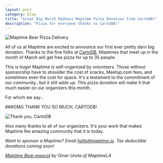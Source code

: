 ```yaml
---
layout: post
category: blog
title: "Great Big March Madness Maptime Pizza Donation from CartoDB!"
description: "Pizza for everyone thanks to CartoDB!"
---
```

![Maptime Bear Pizza Delivery](/img/maptimebear_pizza_la.jpg "Maptime Bear Pizza Delivery by Omar Ureta of MaptimeLA")

All of us at Maptime are excited to announce our first ever pretty darn big donation. Thanks to the fine folks at [CartoDB](http://cartodb.com), Maptimes that meet up in the month of March will get free pizza for up to 35 people.

This is huge! Maptime is self-organized by volunteers. Those without sponsorship have to shoulder the cost of snacks, Meetup.com fees, and sometimes even the cost for space. It's a testament to the commitment of our community…but it still adds up. This pizza donation will make it that much easier on our organizers this month.

For which we say…

###OMG THANK YOU SO MUCH, CARTODB!

![Thank you, CartoDB](/img/thank-you-cartodb.png)

Also many thanks to all of our organizers. It's your work that makes Maptime the amazing community that it is today.

_Want to sponsor a Maptime? Email hello@maptime.io. Tax deductible donations coming soon!_

_[Maptime Bear mascot](https://github.com/maptimeLA/maptime_bear) by Omar Ureta of MaptimeLA_

